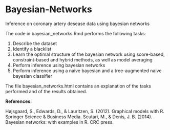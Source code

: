 # Bayesian-Networks

Inference on coronary artery desease data using bayesian networks

The code in bayesian_networks.Rmd performs the following tasks: 

1) Describe the dataset 
2) Identify a blacklist
3) Learn the optimal structure of the bayesian network using score-based, constraint-based and hybrid methods, as well as model averaging
4) Perform inference using bayesian networks
5) Perform inference using a naive bayesian and a tree-augmented naive bayesian classifier

The file bayesian_networks.html contains an explanation of the tasks performed and of the results obtained. 


**References:** 

Højsgaard, S., Edwards, D., & Lauritzen, S. (2012). Graphical models with R. Springer Science & Business Media.
Scutari, M., & Denis, J. B. (2014). Bayesian networks: with examples in R. CRC press.
